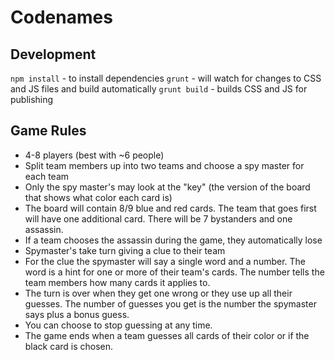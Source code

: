 # Codenames

## Development

`npm install` - to install dependencies
`grunt` - will watch for changes to CSS and JS files and build automatically
`grunt build` - builds CSS and JS for publishing

## Game Rules

- 4-8 players (best with ~6 people)
- Split team members up into two teams and choose a spy master for each team
- Only the spy master's may look at the "key" (the version of the board that shows what color each card is)
- The board will contain 8/9 blue and red cards. The team that goes first will have one additional card. There will be 7 bystanders and one assassin.
- If a team chooses the assassin during the game, they automatically lose
- Spymaster's take turn giving a clue to their team
- For the clue the spymaster will say a single word and a number. The word is a hint for one or more of their team's cards. The number tells the team members how many cards it applies to.
- The turn is over when they get one wrong or they use up all their guesses. The number of guesses you get is the number the spymaster says plus a bonus guess.
- You can choose to stop guessing at any time.
- The game ends when a team guesses all cards of their color or if the black card is chosen.
